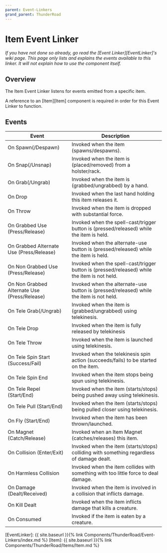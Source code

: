 ```yaml
---
parent: Event-Linkers
grand_parent: ThunderRoad
---
```

# Item Event Linker
*If you have not done so already, go read the [Event Linker][EventLinker]'s wiki page. This page only lists and explains the events available to this linker. It will not explain how to use the component itself.*

## Overview
The Item Event Linker listens for events emitted from a specific item.

A reference to an [Item][Item] component is required in order for this Event Linker to function.

## Events

| Event                                         | Description
| ---                                           | ---
| On Spawn(/Despawn)                            | Invoked when the item (spawns/despawns).
| On Snap(/Unsnap)                              | Invoked when the item is (placed/removed) from a holster/rack. 
| On Grab(/Ungrab)                              | Invoked when the item is (grabbed/ungrabbed) by a hand.
| On Drop                                       | Invoked when the last hand holding this item releases it.
| On Throw                                      | Invoked when the item is dropped with substantial force.
| On Grabbed Use (Press/Release)                | Invoked when the spell-cast/trigger button is (pressed/released) while the item is held.
| On Grabbed Alternate Use (Press/Release)      | Invoked when the alternate-use button is (pressed/released) while the item is held.
| On Non Grabbed Use (Press/Release)            | Invoked when the spell-cast/trigger button is (pressed/released) while the item is not held.
| On Non Grabbed Alternate Use (Press/Release)  | Invoked when the alternate-use button is (pressed/released) while the item is not held.
| On Tele Grab(/Ungrab)                         | Invoked when the item is (grabbed/ungrabbed) using telekinesis.
| On Tele Drop                                  | Invoked when the item is fully released by telekinesis
| On Tele Throw                                 | Invoked when the item is launched using telekinesis.
| On Tele Spin Start (Success/Fail)             | Invoked when the telekinesis spin action (succeeds/fails) to be started on the item.
| On Tele Spin End                              | Invoked when the item stops being spun using telekinesis.
| On Tele Repel (Start/End)                     | Invoked when the item (starts/stops) being pushed away using telekinesis.
| On Tele Pull (Start/End)                      | Invoked when the item (starts/stops) being pulled closer using telekinesis.
| On Fly (Start/End)                            | Invoked when the item has been thrown/launched.
| On Magnet (Catch/Release)                     | Invoked when an Item Magnet (catches/releases) this item.
| On Collision (Enter/Exit)                     | Invoked when the item (starts/stops) colliding with something regardless of damage dealt.
| On Harmless Collision                         | Invoked when the item collides with something with too little force to deal damage.
| On Damage (Dealt/Received)                    | Invoked when the item is involved in a collision that inflicts damage.
| On Kill Dealt                                 | Invoked when the item inflicts damage that kills a creature.
| On Consumed                                   | Invoked if the item is eaten by a creature.


[EventLinker]:  {{ site.baseurl }}{% link Components/ThunderRoad/Event-Linkers/index.md %}
[Item]:  {{ site.baseurl }}{% link Components/ThunderRoad/Items/Item.md %}